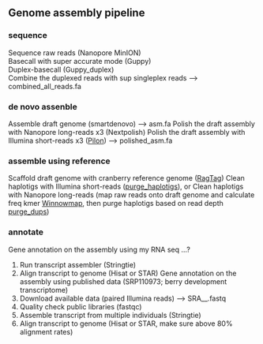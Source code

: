 ## Genome assembly pipeline 

### sequence ###
Sequence raw reads (Nanopore MinION) \
Basecall with super accurate mode (Guppy) \
Duplex-basecall (Guppy_duplex) \
Combine the duplexed reads with sup singleplex reads --> combined_all_reads.fa

### de novo assenble ###
Assemble draft genome (smartdenovo) --> asm.fa
Polish the draft assembly with Nanopore long-reads x3 (Nextpolish)
Polish the draft assembly with Illumina short-reads x3 ([Pilon](https://github.com/broadinstitute/pilon/wiki)) --> polished_asm.fa

### assemble using reference ###
Scaffold draft genome with cranberry reference genome ([RagTag](https://github.com/malonge/RagTag/wiki))
Clean haplotigs with Illumina short-reads ([purge_haplotigs](https://bitbucket.org/mroachawri/purge_haplotigs/src/master/)), or
Clean haplotigs with Nanopore long-reads (map raw reads onto draft genome and calculate freq kmer [Winnowmap](https://github.com/marbl/Winnowmap), then purge haplotigs based on read depth [purge_dups](https://github.com/dfguan/purge_dups))

### annotate ###
Gene annotation on the assembly using my RNA seq ...?
1. Run transcript assembler (Stringtie)
2. Align transcript to genome (Hisat or STAR)
Gene annotation on the assembly using published data (SRP110973; berry development transcriptome)
1. Download available data (paired Illumina reads) --> SRA__.fastq
2. Quality check public libraries (fastqc)
3. Assemble transcript from multiple individuals (Stringtie) 
4. Align transcript to genome (Hisat or STAR, make sure above 80% alignment rates)


